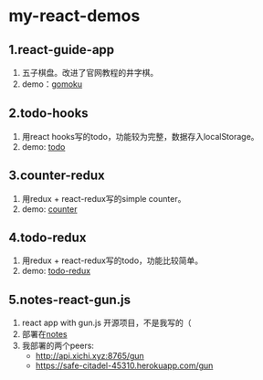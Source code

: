 # my-react-demos

## 1.react-guide-app

1. 五子棋盘。改进了官网教程的井字棋。
2. demo：[gomoku](http://demo.xichi.xyz/react/gomoku/)

## 2.todo-hooks

1. 用react hooks写的todo，功能较为完整，数据存入localStorage。
2. demo: [todo](http://demo.xichi.xyz/react/todo/)

## 3.counter-redux

1. 用redux + react-redux写的simple counter。
2. demo: [counter](http://demo.xichi.xyz/react/counter/)

## 4.todo-redux

1. 用redux + react-redux写的todo，功能比较简单。
2. demo: [todo-redux](http://demo.xichi.xyz/react/todo-redux/)

## 5.notes-react-gun.js

1. react app with gun.js 开源项目，不是我写的（
2. 部署在[notes](http://demo.xichi.xyz/dapp/notes/)
3. 我部署的两个peers:
   + http://api.xichi.xyz:8765/gun
   + https://safe-citadel-45310.herokuapp.com/gun